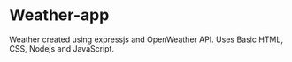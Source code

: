# Weather-app
Weather created using expressjs and OpenWeather API.
Uses Basic HTML, CSS, Nodejs and JavaScript.
